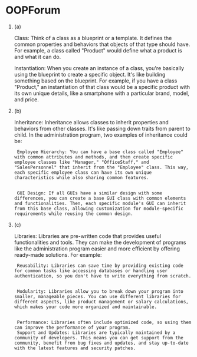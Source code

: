 # OOPForum

1. (a)

    Class: Think of a class as a blueprint or a template. It defines the common properties and behaviors that objects of that type should have. For example, a class called "Product" would define what a product is and what it can do.
    
    
    Instantiation: When you create an instance of a class, you're basically using the blueprint to create a specific object. It's like building something based on the blueprint. For example, if you have a class "Product," an instantiation of that class would be a specific product with its own unique details, like a smartphone with a particular brand, model, and price.

1. (b)

    Inheritance: Inheritance allows classes to inherit properties and behaviors from other classes. It's like passing down traits from parent to child. In the administration program, two examples of inheritance could be:
        
        
        Employee Hierarchy: You can have a base class called "Employee" with common attributes and methods, and then create specific employee classes like "Manager," "OfficeStaff," and "SalesPersonnel" that inherit from the "Employee" class. This way, each specific employee class can have its own unique characteristics while also sharing common features.
        
        
        GUI Design: If all GUIs have a similar design with some differences, you can create a base GUI class with common elements and functionalities. Then, each specific module's GUI can inherit from this base class, allowing customization for module-specific requirements while reusing the common design.


1. (c)


    Libraries: Libraries are pre-written code that provides useful functionalities and tools. They can make the development of programs like the administration program easier and more efficient by offering ready-made solutions. For example:
    
    
        Reusability: Libraries can save time by providing existing code for common tasks like accessing databases or handling user authentication, so you don't have to write everything from scratch.
        
     
        Modularity: Libraries allow you to break down your program into smaller, manageable pieces. You can use different libraries for different aspects, like product management or salary calculations, which makes your code more organized and maintainable.
        
        
        Performance: Libraries often include optimized code, so using them can improve the performance of your program.
        Support and Updates: Libraries are typically maintained by a community of developers. This means you can get support from the community, benefit from bug fixes and updates, and stay up-to-date with the latest features and security patches.
